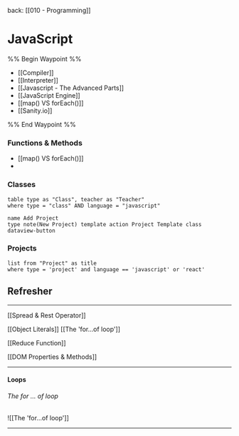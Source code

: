 back: [[010 - Programming]]


# JavaScript

%% Begin Waypoint %%
- [[Compiler]]
- [[Interpreter]]
- [[Javascript - The Advanced Parts]]
- [[JavaScript Engine]]
- [[map() VS forEach()]]
- [[Sanity.io]]

%% End Waypoint %%

### Functions & Methods

- [[map() VS forEach()]]
- 

### Classes

```dataview
table type as "Class", teacher as "Teacher"
where type = "class" AND language = "javascript"

```




```
name Add Project
type note(New Project) template action Project Template class dataview-button
```

### Projects
```dataview
list from "Project" as title
where type = 'project' and language == 'javascript' or 'react'

```






## Refresher
---

 [[Spread & Rest Operator]]

[[Object Literals]]
[[The 'for...of loop']]

[[Reduce Function]]

[[DOM Properties & Methods]]


___

#### Loops

###### The for ... of loop
![[The 'for...of loop']]

---
